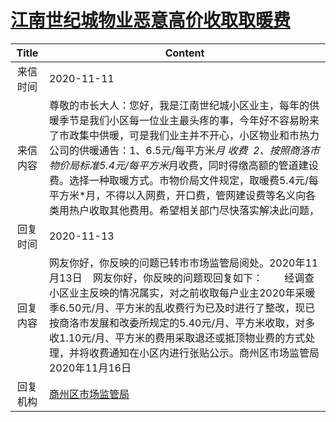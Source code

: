 # <a href="http://www.shangluo.gov.cn/zmhd/ldxxxx.jsp?urltype=leadermail.LeaderMailContentUrl&wbtreeid=1112&leadermailid=6602">江南世纪城物业恶意高价收取取暖费</a>
|Title|Content|
|:---:|---|
|来信时间|2020-11-11|
|来信内容|尊敬的市长大人：您好，我是江南世纪城小区业主，每年的供暖季节是我们小区每一位业主最头疼的事，今年好不容易盼来了市政集中供暖，可是我们业主并不开心，小区物业和市热力公司的供暖通告：1、6.5元/每平方米*月 收费  2、按照商洛市物价局标准5.4元/每平方米*月收费，同时得缴高额的管道建设费。选择一种取暖方式。市物价局文件规定，取暖费5.4元/每平方米*月，不得以入网费，开口费，管网建设费等名义向各类用热户收取其他费用。希望相关部门尽快落实解决此问题，|
|回复时间|2020-11-13|
|回复内容|网友你好，你反映的问题已转市市场监管局阅处。2020年11月13日    网友你好，你反映的问题现回复如下：        经调查小区业主反映的情况属实，对之前收取每户业主2020年采暖季6.50元/月、平方米的乱收费行为已及时进行了整改，现已按商洛市发展和改委所规定的5.40元/月、平方米收取，对多收1.10元/月、平方米的费用采取退还或抵顶物业费的方式处理，并将收费通知在小区内进行张贴公示。商州区市场监管局2020年11月16日|
|回复机构|<a href="../../categories/agencies/商州区市场监管局.md">商州区市场监管局</a>|